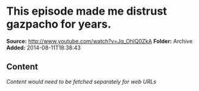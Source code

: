 # This episode made me distrust gazpacho for years.

**Source:** http://www.youtube.com/watch?v=Jq_OhlQ0ZkA
**Folder:** Archive
**Added:** 2014-08-11T18:38:43




## Content
*Content would need to be fetched separately for web URLs*

